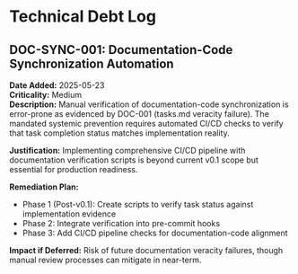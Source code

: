 # Technical Debt Log

## DOC-SYNC-001: Documentation-Code Synchronization Automation
**Date Added:** 2025-05-23  
**Criticality:** Medium  
**Description:** Manual verification of documentation-code synchronization is error-prone as evidenced by DOC-001 (tasks.md veracity failure). The mandated systemic prevention requires automated CI/CD checks to verify that task completion status matches implementation reality.

**Justification:** Implementing comprehensive CI/CD pipeline with documentation verification scripts is beyond current v0.1 scope but essential for production readiness.

**Remediation Plan:** 
- Phase 1 (Post-v0.1): Create scripts to verify task status against implementation evidence
- Phase 2: Integrate verification into pre-commit hooks  
- Phase 3: Add CI/CD pipeline checks for documentation-code alignment

**Impact if Deferred:** Risk of future documentation veracity failures, though manual review processes can mitigate in near-term.
